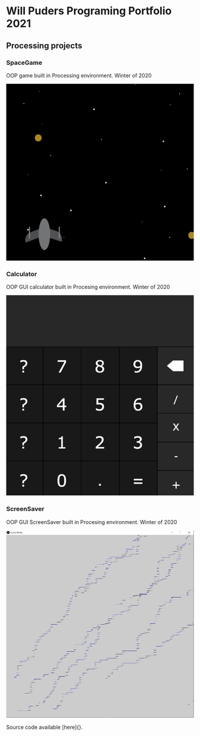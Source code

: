 # Will Puders Programing Portfolio 2021

## Processing projects

### SpaceGame
OOP game built in Processing environment. Winter of 2020

![Image of SpaceGame](https://github.com/William9585/ProgramingPortfolio/blob/gh-pages/image/space%20game.PNG?raw=true)



### Calculator
OOP GUI calculator built in Procesing environment. Winter of 2020

![Calculator](https://github.com/William9585/ProgramingPortfolio/blob/gh-pages/image/Calculator.png?raw=true)


### ScreenSaver
OOP GUI ScreenSaver built in Procesing environment. Winter of 2020

![ScreenSaver](https://github.com/William9585/ProgramingPortfolio/blob/gh-pages/image/screen%20saver.PNG?raw=true)

Source code available [here]{}.
